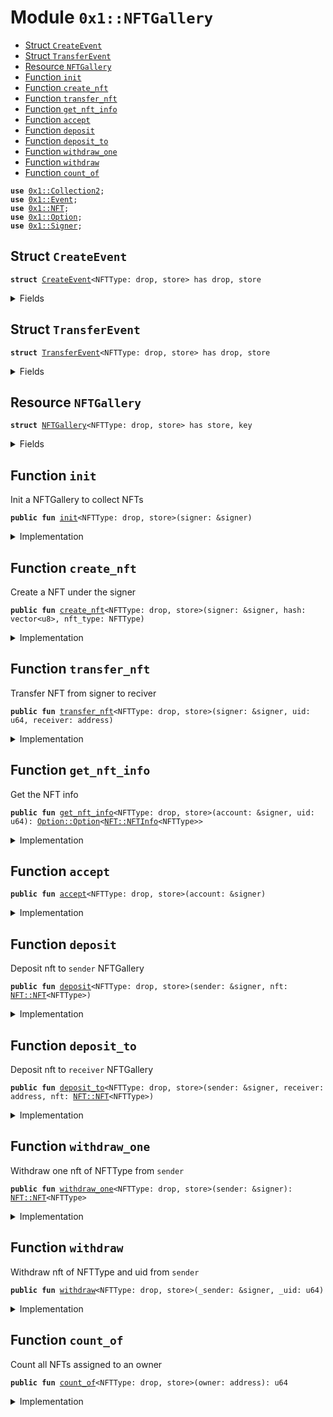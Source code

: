 
<a name="0x1_NFTGallery"></a>

# Module `0x1::NFTGallery`



-  [Struct `CreateEvent`](#0x1_NFTGallery_CreateEvent)
-  [Struct `TransferEvent`](#0x1_NFTGallery_TransferEvent)
-  [Resource `NFTGallery`](#0x1_NFTGallery_NFTGallery)
-  [Function `init`](#0x1_NFTGallery_init)
-  [Function `create_nft`](#0x1_NFTGallery_create_nft)
-  [Function `transfer_nft`](#0x1_NFTGallery_transfer_nft)
-  [Function `get_nft_info`](#0x1_NFTGallery_get_nft_info)
-  [Function `accept`](#0x1_NFTGallery_accept)
-  [Function `deposit`](#0x1_NFTGallery_deposit)
-  [Function `deposit_to`](#0x1_NFTGallery_deposit_to)
-  [Function `withdraw_one`](#0x1_NFTGallery_withdraw_one)
-  [Function `withdraw`](#0x1_NFTGallery_withdraw)
-  [Function `count_of`](#0x1_NFTGallery_count_of)


<pre><code><b>use</b> <a href="Collection2.md#0x1_Collection2">0x1::Collection2</a>;
<b>use</b> <a href="Event.md#0x1_Event">0x1::Event</a>;
<b>use</b> <a href="NFT.md#0x1_NFT">0x1::NFT</a>;
<b>use</b> <a href="Option.md#0x1_Option">0x1::Option</a>;
<b>use</b> <a href="Signer.md#0x1_Signer">0x1::Signer</a>;
</code></pre>



<a name="0x1_NFTGallery_CreateEvent"></a>

## Struct `CreateEvent`



<pre><code><b>struct</b> <a href="NFT.md#0x1_NFTGallery_CreateEvent">CreateEvent</a>&lt;NFTType: drop, store&gt; has drop, store
</code></pre>



<details>
<summary>Fields</summary>


<dl>
<dt>
<code>uid: u64</code>
</dt>
<dd>

</dd>
<dt>
<code>hash: vector&lt;u8&gt;</code>
</dt>
<dd>

</dd>
<dt>
<code>creator: address</code>
</dt>
<dd>

</dd>
</dl>


</details>

<a name="0x1_NFTGallery_TransferEvent"></a>

## Struct `TransferEvent`



<pre><code><b>struct</b> <a href="NFT.md#0x1_NFTGallery_TransferEvent">TransferEvent</a>&lt;NFTType: drop, store&gt; has drop, store
</code></pre>



<details>
<summary>Fields</summary>


<dl>
<dt>
<code>from: address</code>
</dt>
<dd>

</dd>
<dt>
<code><b>to</b>: address</code>
</dt>
<dd>

</dd>
<dt>
<code>uid: u64</code>
</dt>
<dd>

</dd>
</dl>


</details>

<a name="0x1_NFTGallery_NFTGallery"></a>

## Resource `NFTGallery`



<pre><code><b>struct</b> <a href="NFT.md#0x1_NFTGallery">NFTGallery</a>&lt;NFTType: drop, store&gt; has store, key
</code></pre>



<details>
<summary>Fields</summary>


<dl>
<dt>
<code>create_events: <a href="Event.md#0x1_Event_EventHandle">Event::EventHandle</a>&lt;<a href="NFT.md#0x1_NFTGallery_CreateEvent">NFTGallery::CreateEvent</a>&lt;NFTType&gt;&gt;</code>
</dt>
<dd>

</dd>
<dt>
<code>transfer_events: <a href="Event.md#0x1_Event_EventHandle">Event::EventHandle</a>&lt;<a href="NFT.md#0x1_NFTGallery_TransferEvent">NFTGallery::TransferEvent</a>&lt;NFTType&gt;&gt;</code>
</dt>
<dd>

</dd>
</dl>


</details>

<a name="0x1_NFTGallery_init"></a>

## Function `init`

Init a NFTGallery to collect NFTs


<pre><code><b>public</b> <b>fun</b> <a href="NFT.md#0x1_NFTGallery_init">init</a>&lt;NFTType: drop, store&gt;(signer: &signer)
</code></pre>



<details>
<summary>Implementation</summary>


<pre><code><b>public</b> <b>fun</b> <a href="NFT.md#0x1_NFTGallery_init">init</a>&lt;NFTType: store + drop&gt;(signer: &signer) {
    <b>let</b> gallery = <a href="NFT.md#0x1_NFTGallery">NFTGallery</a> {
        create_events: <a href="Event.md#0x1_Event_new_event_handle">Event::new_event_handle</a>&lt;<a href="NFT.md#0x1_NFTGallery_CreateEvent">CreateEvent</a>&lt;NFTType&gt;&gt;(signer),
        transfer_events: <a href="Event.md#0x1_Event_new_event_handle">Event::new_event_handle</a>&lt;<a href="NFT.md#0x1_NFTGallery_TransferEvent">TransferEvent</a>&lt;NFTType&gt;&gt;(signer),
    };
    move_to&lt;<a href="NFT.md#0x1_NFTGallery">NFTGallery</a>&lt;NFTType&gt;&gt;(signer, gallery);
    <b>let</b> address = <a href="Signer.md#0x1_Signer_address_of">Signer::address_of</a>(signer);
    <b>if</b> (!<a href="Collection2.md#0x1_Collection2_exists_at">Collection2::exists_at</a>&lt;<a href="NFT.md#0x1_NFT">NFT</a>&lt;NFTType&gt;&gt;(address)) {
        <a href="Collection2.md#0x1_Collection2_create_collection">Collection2::create_collection</a>&lt;<a href="NFT.md#0x1_NFT">NFT</a>&lt;NFTType&gt;&gt;(signer, <b>false</b>, <b>false</b>);
    };
}
</code></pre>



</details>

<a name="0x1_NFTGallery_create_nft"></a>

## Function `create_nft`

Create a NFT under the signer


<pre><code><b>public</b> <b>fun</b> <a href="NFT.md#0x1_NFTGallery_create_nft">create_nft</a>&lt;NFTType: drop, store&gt;(signer: &signer, hash: vector&lt;u8&gt;, nft_type: NFTType)
</code></pre>



<details>
<summary>Implementation</summary>


<pre><code><b>public</b> <b>fun</b> <a href="NFT.md#0x1_NFTGallery_create_nft">create_nft</a>&lt;NFTType: store + drop&gt;(signer: &signer, hash: vector&lt;u8&gt;, nft_type: NFTType) <b>acquires</b> <a href="NFT.md#0x1_NFTGallery">NFTGallery</a> {
    <b>let</b> address = <a href="Signer.md#0x1_Signer_address_of">Signer::address_of</a>(signer);
    <b>let</b> gallery = borrow_global_mut&lt;<a href="NFT.md#0x1_NFTGallery">NFTGallery</a>&lt;NFTType&gt;&gt;(address);

    <b>let</b> nft = <a href="NFT.md#0x1_NFT_mint">NFT::mint</a>&lt;NFTType&gt;(signer, hash, nft_type);
    <a href="Event.md#0x1_Event_emit_event">Event::emit_event</a>(&<b>mut</b> gallery.create_events, <a href="NFT.md#0x1_NFTGallery_CreateEvent">CreateEvent</a>&lt;NFTType&gt; {
        uid: <a href="NFT.md#0x1_NFT_get_uid">NFT::get_uid</a>(&nft),
        hash: <a href="NFT.md#0x1_NFT_get_hash">NFT::get_hash</a>(&nft),
        creator: <a href="NFT.md#0x1_NFT_get_creator">NFT::get_creator</a>(&nft)
    });
    <a href="Collection2.md#0x1_Collection2_put">Collection2::put</a>(signer, address, nft);
}
</code></pre>



</details>

<a name="0x1_NFTGallery_transfer_nft"></a>

## Function `transfer_nft`

Transfer NFT from signer to reciver


<pre><code><b>public</b> <b>fun</b> <a href="NFT.md#0x1_NFTGallery_transfer_nft">transfer_nft</a>&lt;NFTType: drop, store&gt;(signer: &signer, uid: u64, receiver: address)
</code></pre>



<details>
<summary>Implementation</summary>


<pre><code><b>public</b> <b>fun</b> <a href="NFT.md#0x1_NFTGallery_transfer_nft">transfer_nft</a>&lt;NFTType: store + drop&gt;(signer: &signer, uid: u64, receiver: address) <b>acquires</b> <a href="NFT.md#0x1_NFTGallery">NFTGallery</a> {
    <b>let</b> address = <a href="Signer.md#0x1_Signer_address_of">Signer::address_of</a>(signer);
    <b>let</b> gallery = borrow_global_mut&lt;<a href="NFT.md#0x1_NFTGallery">NFTGallery</a>&lt;NFTType&gt;&gt;(address);
    <b>let</b> nfts = <a href="Collection2.md#0x1_Collection2_borrow_collection">Collection2::borrow_collection</a>&lt;<a href="NFT.md#0x1_NFT">NFT</a>&lt;NFTType&gt;&gt;(signer, address);
    <b>let</b> i = 0;
    <b>let</b> len = <a href="Collection2.md#0x1_Collection2_length">Collection2::length</a>(&nfts);
    // TODO: cache it?
    <b>while</b> (i &lt; len) {
        <b>if</b> (&<a href="NFT.md#0x1_NFT_get_uid">NFT::get_uid</a>(<a href="Collection2.md#0x1_Collection2_borrow">Collection2::borrow</a>(&nfts, i)) == &uid) <b>break</b>;
        i = i + 1;
    };
    <b>let</b> nft = <a href="Collection2.md#0x1_Collection2_remove">Collection2::remove</a>&lt;<a href="NFT.md#0x1_NFT">NFT</a>&lt;NFTType&gt;&gt;(&<b>mut</b> nfts, i);
    <a href="Collection2.md#0x1_Collection2_return_collection">Collection2::return_collection</a>(nfts);
    <a href="Event.md#0x1_Event_emit_event">Event::emit_event</a>(&<b>mut</b> gallery.transfer_events, <a href="NFT.md#0x1_NFTGallery_TransferEvent">TransferEvent</a>&lt;NFTType&gt; { from: address, <b>to</b>: receiver, uid: <a href="NFT.md#0x1_NFT_get_uid">NFT::get_uid</a>(&nft) });
    <a href="Collection2.md#0x1_Collection2_put">Collection2::put</a>(signer, receiver, nft);
}
</code></pre>



</details>

<a name="0x1_NFTGallery_get_nft_info"></a>

## Function `get_nft_info`

Get the NFT info


<pre><code><b>public</b> <b>fun</b> <a href="NFT.md#0x1_NFTGallery_get_nft_info">get_nft_info</a>&lt;NFTType: drop, store&gt;(account: &signer, uid: u64): <a href="Option.md#0x1_Option_Option">Option::Option</a>&lt;<a href="NFT.md#0x1_NFT_NFTInfo">NFT::NFTInfo</a>&lt;NFTType&gt;&gt;
</code></pre>



<details>
<summary>Implementation</summary>


<pre><code><b>public</b> <b>fun</b> <a href="NFT.md#0x1_NFTGallery_get_nft_info">get_nft_info</a>&lt;NFTType: store + drop&gt;(account: &signer, uid: u64): <a href="Option.md#0x1_Option">Option</a>&lt;<a href="NFT.md#0x1_NFT_NFTInfo">NFT::NFTInfo</a>&lt;NFTType&gt;&gt; {
    <b>let</b> nfts = <a href="Collection2.md#0x1_Collection2_borrow_collection">Collection2::borrow_collection</a>&lt;<a href="NFT.md#0x1_NFT">NFT</a>&lt;NFTType&gt;&gt;(account, <a href="Signer.md#0x1_Signer_address_of">Signer::address_of</a>(account));
    <b>let</b> i = 0;
    <b>let</b> len = <a href="Collection2.md#0x1_Collection2_length">Collection2::length</a>(&nfts);
    //TODO: cache it?
    <b>while</b> (i &lt; len) {
        <b>if</b> (&<a href="NFT.md#0x1_NFT_get_uid">NFT::get_uid</a>(<a href="Collection2.md#0x1_Collection2_borrow">Collection2::borrow</a>(&nfts, i)) == &uid) <b>break</b>;
        i = i + 1;
    };
    <b>let</b> nft = <b>if</b> (i != len) {
        <b>let</b> nft = <a href="Collection2.md#0x1_Collection2_borrow">Collection2::borrow</a>&lt;<a href="NFT.md#0x1_NFT">NFT</a>&lt;NFTType&gt;&gt;(&<b>mut</b> nfts, i);
        <a href="Option.md#0x1_Option_some">Option::some</a>(<a href="NFT.md#0x1_NFT_get_info">NFT::get_info</a>(nft))
    } <b>else</b> {
        <a href="Option.md#0x1_Option_none">Option::none</a>&lt;<a href="NFT.md#0x1_NFT_NFTInfo">NFT::NFTInfo</a>&lt;NFTType&gt;&gt;()
    };
    <a href="Collection2.md#0x1_Collection2_return_collection">Collection2::return_collection</a>(nfts);
    <b>return</b> nft
}
</code></pre>



</details>

<a name="0x1_NFTGallery_accept"></a>

## Function `accept`



<pre><code><b>public</b> <b>fun</b> <a href="NFT.md#0x1_NFTGallery_accept">accept</a>&lt;NFTType: drop, store&gt;(account: &signer)
</code></pre>



<details>
<summary>Implementation</summary>


<pre><code><b>public</b> <b>fun</b> <a href="NFT.md#0x1_NFTGallery_accept">accept</a>&lt;NFTType: store + drop&gt;(account: &signer) {
    <a href="Collection2.md#0x1_Collection2_accept">Collection2::accept</a>&lt;<a href="NFT.md#0x1_NFT">NFT</a>&lt;NFTType&gt;&gt;(account);
}
</code></pre>



</details>

<a name="0x1_NFTGallery_deposit"></a>

## Function `deposit`

Deposit nft to <code>sender</code> NFTGallery


<pre><code><b>public</b> <b>fun</b> <a href="NFT.md#0x1_NFTGallery_deposit">deposit</a>&lt;NFTType: drop, store&gt;(sender: &signer, nft: <a href="NFT.md#0x1_NFT_NFT">NFT::NFT</a>&lt;NFTType&gt;)
</code></pre>



<details>
<summary>Implementation</summary>


<pre><code><b>public</b> <b>fun</b> <a href="NFT.md#0x1_NFTGallery_deposit">deposit</a>&lt;NFTType: store + drop&gt;(sender: &signer, nft:<a href="NFT.md#0x1_NFT">NFT</a>&lt;NFTType&gt;){
    <a href="Collection2.md#0x1_Collection2_put">Collection2::put</a>(sender, <a href="Signer.md#0x1_Signer_address_of">Signer::address_of</a>(sender), nft);
}
</code></pre>



</details>

<a name="0x1_NFTGallery_deposit_to"></a>

## Function `deposit_to`

Deposit nft to <code>receiver</code> NFTGallery


<pre><code><b>public</b> <b>fun</b> <a href="NFT.md#0x1_NFTGallery_deposit_to">deposit_to</a>&lt;NFTType: drop, store&gt;(sender: &signer, receiver: address, nft: <a href="NFT.md#0x1_NFT_NFT">NFT::NFT</a>&lt;NFTType&gt;)
</code></pre>



<details>
<summary>Implementation</summary>


<pre><code><b>public</b> <b>fun</b> <a href="NFT.md#0x1_NFTGallery_deposit_to">deposit_to</a>&lt;NFTType: store + drop&gt;(sender: &signer, receiver: address, nft:<a href="NFT.md#0x1_NFT">NFT</a>&lt;NFTType&gt;){
    <a href="Collection2.md#0x1_Collection2_put">Collection2::put</a>(sender, receiver, nft);
}
</code></pre>



</details>

<a name="0x1_NFTGallery_withdraw_one"></a>

## Function `withdraw_one`

Withdraw one nft of NFTType from <code>sender</code>


<pre><code><b>public</b> <b>fun</b> <a href="NFT.md#0x1_NFTGallery_withdraw_one">withdraw_one</a>&lt;NFTType: drop, store&gt;(sender: &signer): <a href="NFT.md#0x1_NFT_NFT">NFT::NFT</a>&lt;NFTType&gt;
</code></pre>



<details>
<summary>Implementation</summary>


<pre><code><b>public</b> <b>fun</b> <a href="NFT.md#0x1_NFTGallery_withdraw_one">withdraw_one</a>&lt;NFTType: store + drop&gt;(sender: &signer): <a href="NFT.md#0x1_NFT">NFT</a>&lt;NFTType&gt;{
    <a href="Collection2.md#0x1_Collection2_take">Collection2::take</a>&lt;<a href="NFT.md#0x1_NFT">NFT</a>&lt;NFTType&gt;&gt;(sender)
}
</code></pre>



</details>

<a name="0x1_NFTGallery_withdraw"></a>

## Function `withdraw`

Withdraw nft of NFTType and uid from <code>sender</code>


<pre><code><b>public</b> <b>fun</b> <a href="NFT.md#0x1_NFTGallery_withdraw">withdraw</a>&lt;NFTType: drop, store&gt;(_sender: &signer, _uid: u64)
</code></pre>



<details>
<summary>Implementation</summary>


<pre><code><b>public</b> <b>fun</b> <a href="NFT.md#0x1_NFTGallery_withdraw">withdraw</a>&lt;NFTType: store + drop&gt;(_sender: &signer, _uid: u64){
    //TODO
}
</code></pre>



</details>

<a name="0x1_NFTGallery_count_of"></a>

## Function `count_of`

Count all NFTs assigned to an owner


<pre><code><b>public</b> <b>fun</b> <a href="NFT.md#0x1_NFTGallery_count_of">count_of</a>&lt;NFTType: drop, store&gt;(owner: address): u64
</code></pre>



<details>
<summary>Implementation</summary>


<pre><code><b>public</b> <b>fun</b> <a href="NFT.md#0x1_NFTGallery_count_of">count_of</a>&lt;NFTType: store + drop&gt;(owner: address):u64 {
    <a href="Collection2.md#0x1_Collection2_length_of">Collection2::length_of</a>&lt;<a href="NFT.md#0x1_NFT">NFT</a>&lt;NFTType&gt;&gt;(owner)
}
</code></pre>



</details>
